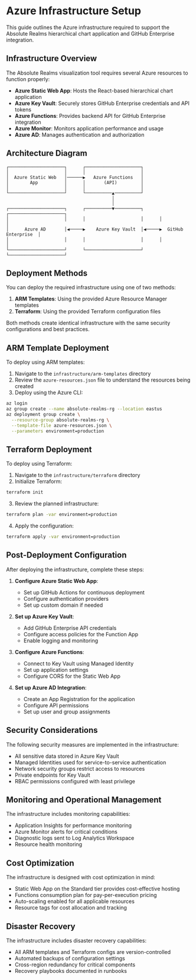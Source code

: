 # Azure Infrastructure Setup

This guide outlines the Azure infrastructure required to support the Absolute Realms hierarchical chart application and GitHub Enterprise integration.

## Infrastructure Overview

The Absolute Realms visualization tool requires several Azure resources to function properly:

- **Azure Static Web App**: Hosts the React-based hierarchical chart application
- **Azure Key Vault**: Securely stores GitHub Enterprise credentials and API tokens
- **Azure Functions**: Provides backend API for GitHub Enterprise integration
- **Azure Monitor**: Monitors application performance and usage
- **Azure AD**: Manages authentication and authorization

## Architecture Diagram

```
┌─────────────────────┐      ┌─────────────────────┐
│                     │      │                     │
│  Azure Static Web   │──────▶   Azure Functions   │
│        App          │      │       (API)         │
│                     │      │                     │
└─────────────────────┘      └──────────▲──────────┘
                                        │
                                        │
┌─────────────────────┐      ┌──────────▼──────────┐      ┌─────────────────────┐
│                     │      │                     │      │                     │
│      Azure AD       │◀─────▶    Azure Key Vault  │◀─────▶  GitHub Enterprise  │
│                     │      │                     │      │                     │
└─────────────────────┘      └─────────────────────┘      └─────────────────────┘
```

## Deployment Methods

You can deploy the required infrastructure using one of two methods:

1. **ARM Templates**: Using the provided Azure Resource Manager templates
2. **Terraform**: Using the provided Terraform configuration files

Both methods create identical infrastructure with the same security configurations and best practices.

## ARM Template Deployment

To deploy using ARM templates:

1. Navigate to the `infrastructure/arm-templates` directory
2. Review the `azure-resources.json` file to understand the resources being created
3. Deploy using the Azure CLI:

```bash
az login
az group create --name absolute-realms-rg --location eastus
az deployment group create \
  --resource-group absolute-realms-rg \
  --template-file azure-resources.json \
  --parameters environment=production
```

## Terraform Deployment

To deploy using Terraform:

1. Navigate to the `infrastructure/terraform` directory
2. Initialize Terraform:

```bash
terraform init
```

3. Review the planned infrastructure:

```bash
terraform plan -var environment=production
```

4. Apply the configuration:

```bash
terraform apply -var environment=production
```

## Post-Deployment Configuration

After deploying the infrastructure, complete these steps:

1. **Configure Azure Static Web App**:
   - Set up GitHub Actions for continuous deployment
   - Configure authentication providers
   - Set up custom domain if needed

2. **Set up Azure Key Vault**:
   - Add GitHub Enterprise API credentials
   - Configure access policies for the Function App
   - Enable logging and monitoring

3. **Configure Azure Functions**:
   - Connect to Key Vault using Managed Identity
   - Set up application settings
   - Configure CORS for the Static Web App

4. **Set up Azure AD Integration**:
   - Create an App Registration for the application
   - Configure API permissions
   - Set up user and group assignments

## Security Considerations

The following security measures are implemented in the infrastructure:

- All sensitive data stored in Azure Key Vault
- Managed Identities used for service-to-service authentication
- Network security groups restrict access to resources
- Private endpoints for Key Vault
- RBAC permissions configured with least privilege

## Monitoring and Operational Management

The infrastructure includes monitoring capabilities:

- Application Insights for performance monitoring
- Azure Monitor alerts for critical conditions
- Diagnostic logs sent to Log Analytics Workspace
- Resource health monitoring

## Cost Optimization

The infrastructure is designed with cost optimization in mind:

- Static Web App on the Standard tier provides cost-effective hosting
- Functions consumption plan for pay-per-execution pricing
- Auto-scaling enabled for all applicable resources
- Resource tags for cost allocation and tracking

## Disaster Recovery

The infrastructure includes disaster recovery capabilities:

- All ARM templates and Terraform configs are version-controlled
- Automated backups of configuration settings
- Cross-region redundancy for critical components
- Recovery playbooks documented in runbooks